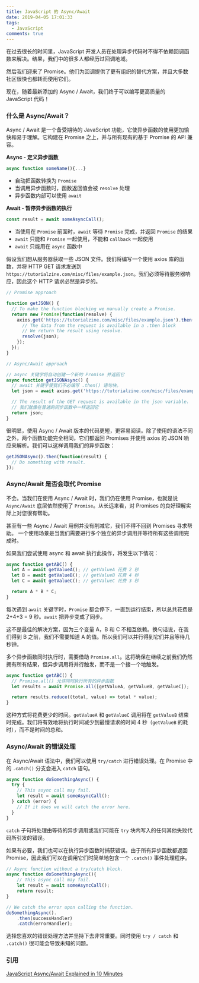 ```yaml
---
title: JavaScript 的 Async/Await
date: 2019-04-05 17:01:33
tags:
  - JavaScript
comments: true
---
```


在过去很长的时间里，JavaScript 开发人员在处理异步代码时不得不依赖回调函数来解决。结果，我们中的很多人都经历过回调地域。

然后我们迎来了 Promise。他们为回调提供了更有组织的替代方案，并且大多数社区很快也都转而使用它们。

现在，随着最新添加的 Async / Await，我们终于可以编写更高质量的 JavaScript 代码！

### 什么是 Async/Await？

Async / Await 是一个备受期待的 JavaScript 功能，它使异步函数的使用更加愉快和易于理解。它构建在 Promise 之上，并与所有现有的基于 Promise 的 API 兼容。

**Async - 定义异步函数**

```javascript
async function someName(){...}
```

- 自动把函数转换为 `Promise`
- 当调用异步函数时，函数返回值会被 `resolve` 处理
- 异步函数内部可以使用 `await`

<!-- more -->

**Await - 暂停异步函数的执行**

```javascript
const result = await someAsyncCall();
```

- 当使用在 `Promise` 前面时，`await` 等待 `Promise` 完成，并返回 `Promise` 的结果
- `await` 只能和 `Promise` 一起使用，不能和 `callback` 一起使用
- `await` 只能用在 `async` 函数中

假设我们想从服务器获取一些 JSON 文件。我们将编写一个使用 axios 库的函数，并将 HTTP GET 请求发送到 `https://tutorialzine.com/misc/files/example.json`。我们必须等待服务器响应，因此这个 HTTP 请求必然是异步的。

```javascript
// Promise approach

function getJSON() {
  // To make the function blocking we manually create a Promise.
  return new Promise(function(resolve) {
    axios.get('https://tutorialzine.com/misc/files/example.json').then(function(json) {
      // The data from the request is available in a .then block
      // We return the result using resolve.
      resolve(json);
    });
  });
}

// Async/Await approach

// async 关键字将自动创建一个新的 Promise 并返回它
async function getJSONAsync() {
  // await 关键字使我们不必编写 .then() 语句块。
  let json = await axios.get('https://tutorialzine.com/misc/files/example.json');

  // The result of the GET request is available in the json variable.
  // 我们就像在普通的同步函数中一样返回它
  return json;
}
```

很明显，使用 Async / Await 版本的代码更短，更容易阅读。除了使用的语法不同之外，两个函数功能完全相同，它们都返回 Promises 并使用 axios 的 JSON 响应来解析。我们可以这样调用我们的异步函数：

```javascript
getJSONAsync().then(function(result) {
  // Do something with result.
});
```

### Async/Await 是否会取代 Promise

不会。当我们在使用 Async / Await 时，我们仍在使用 Promise，也就是说 `Async/Await` 底层依然使用了 `Promise`。从长远来看，对 Promises 的良好理解实际上对您很有帮助。

甚至有一些 Async / Await 用例并没有削减它，我们不得不回到 Promises 寻求帮助。 一个使用场景是当我们需要进行多个独立的异步调用并等待所有这些调用完成时。

如果我们尝试使用 async 和 await 执行此操作，将发生以下情况：

```javascript
async function getABC() {
  let A = await getValueA(); // getValueA 花费 2 秒
  let B = await getValueB(); // getValueB 花费 4 秒
  let C = await getValueC(); // getValueC 花费 3 秒

  return A * B * C;
}
```

每次遇到 `await` 关键字时，`Promise` 都会停下，一直到运行结束，所以总共花费是 2+4+3 = 9 秒。`await` 把异步变成了同步。

这不是最佳的解决方案，因为三个变量 A，B 和 C 不相互依赖。换句话说，在我们得到 B 之前，我们不需要知道 A 的值。所以我们可以并行得到它们并且等待几秒钟。

多个异步函数同时执行时，需要借助 `Promise.all`。这将确保在继续之前我们仍然拥有所有结果，但异步调用将并行触发，而不是一个接一个地触发。

```javascript
async function getABC() {
  // Promise.all() 允许同时执行所有的异步函数
  let results = await Promise.all([getValueA, getValueB, getValueC]);

  return results.reduce((total, value) => total * value);
}
```

这种方式将花费更少的时间。`getValueA` 和 `getValueC` 调用将在 `getValueB` 结束时完成。我们将有效地将执行时间减少到最慢请求的时间 4 秒（`getValueB` 的耗时），而不是时间的总和。

### Async/Await 的错误处理

在 Async/Await 语法中，我们可以使用 `try/catch` 进行错误处理。在 Promise 中的 `.catch()` 分支会进入 `catch` 语句。

```javascript
async function doSomethingAsync() {
  try {
    // This async call may fail.
    let result = await someAsyncCall();
  } catch (error) {
    // If it does we will catch the error here.
  }
}
```

`catch` 子句将处理由等待的异步调用或我们可能在 `try` 块内写入的任何其他失败代码所引发的错误。

如果有必要，我们也可以在执行异步函数时捕获错误。由于所有异步函数都返回 Promise，因此我们可以在调用它们时简单地包含一个 `.catch()` 事件处理程序。

```javascript
// Async function without a try/catch block.
async function doSomethingAsync(){
    // This async call may fail.
    let result = await someAsyncCall();
    return result;
}

// We catch the error upon calling the function.
doSomethingAsync().
    .then(successHandler)
    .catch(errorHandler);
```

选择您喜欢的错误处理方法并坚持下去非常重要。同时使用 `try / catch` 和 `.catch()` 很可能会导致未知的问题。

### 引用

[JavaScript Async/Await Explained in 10 Minutes](https://tutorialzine.com/2017/07/javascript-async-await-explained)

